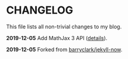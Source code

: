 # CHANGELOG

This file lists all non-trivial changes to my blog.

**2019-12-05** Add MathJax 3 API ([details](./drafts/Use-MathJax-3-in-Jekyll)).

**2019-12-05** Forked from [barryclark/jekyll-now](https://github.com/barryclark/jekyll-now).

